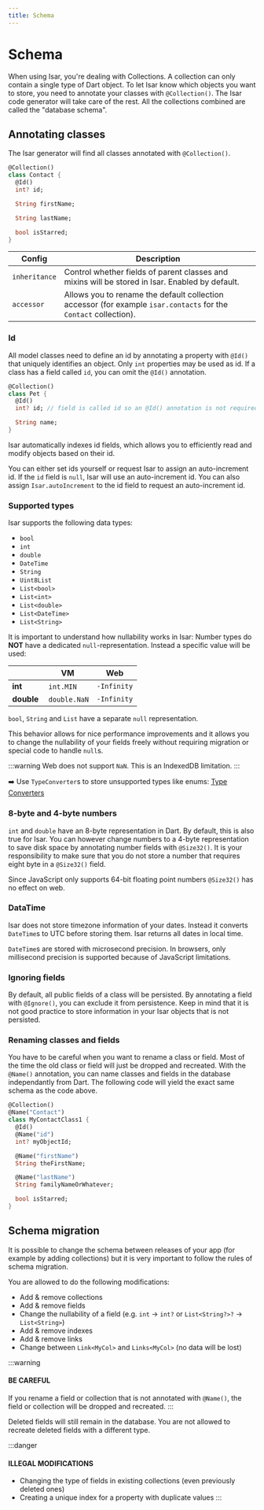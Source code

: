 ```yaml
---
title: Schema
---
```


# Schema

When using Isar, you're dealing with Collections. A collection can only contain a single type of Dart object. To let Isar know which objects you want to store, you need to annotate your classes with `@Collection()`. The Isar code generator will take care of the rest. All the collections combined are called the "database schema".

## Annotating classes

The Isar generator will find all classes annotated with `@Collection()`.

```dart
@Collection()
class Contact {
  @Id()
  int? id;

  String firstName;

  String lastName;

  bool isStarred;
}
```

| Config        | Description                                                                                                      |
| ------------- | ---------------------------------------------------------------------------------------------------------------- |
| `inheritance` | Control whether fields of parent classes and mixins will be stored in Isar. Enabled by default.                  |
| `accessor`    | Allows you to rename the default collection accessor (for example `isar.contacts` for the `Contact` collection). |

### Id

All model classes need to define an id by annotating a property with `@Id()` that uniquely identifies an object. Only `int` properties may be used as id. If a class has a field called `id`, you can omit the `@Id()` annotation.

```dart
@Collection()
class Pet {
  @Id()
  int? id; // field is called id so an @Id() annotation is not required

  String name;
}
```

Isar automatically indexes id fields, which allows you to efficiently read and modify objects based on their id.

You can either set ids yourself or request Isar to assign an auto-increment id. If the `id` field is `null`, Isar will use an auto-increment id. You can also assign `Isar.autoIncrement` to the id field to request an auto-increment id.

### Supported types

Isar supports the following data types:

- `bool`
- `int`
- `double`
- `DateTime`
- `String`
- `Uint8List`
- `List<bool>`
- `List<int>`
- `List<double>`
- `List<DateTime>`
- `List<String>`

It is important to understand how nullability works in Isar:
Number types do **NOT** have a dedicated `null`-representation. Instead a specific value will be used:

|            | VM            | Web         |
| ---------- | ------------- | ----------- |
| **int**    |  `int.MIN`    | `-Infinity` |
| **double** |  `double.NaN` | `-Infinity` |

`bool`, `String` and `List` have a separate `null` representation.

This behavior allows for nice performance improvements and it allows you to change the nullability of your fields freely without requiring migration or special code to handle `null`s.

:::warning
Web does not support `NaN`. This is an IndexedDB limitation.
:::

➡️ Use `TypeConverter`s to store unsupported types like enums: [Type Converters](type-converters)

### 8-byte and 4-byte numbers

`int` and `double` have an 8-byte representation in Dart. By default, this is also true for Isar. You can however change numbers to a 4-byte representation to save disk space by annotating number fields with `@Size32()`. It is your responsibility to make sure that you do not store a number that requires eight byte in a `@Size32()` field.

Since JavaScript only supports 64-bit floating point numbers `@Size32()` has no effect on web.

### DataTime

Isar does not store timezone information of your dates. Instead it converts `DateTime`s to UTC before storing them. Isar returns all dates in local time.

`DateTime`s are stored with microsecond precision. In browsers, only millisecond precision is supported because of JavaScript limitations.

### Ignoring fields

By default, all public fields of a class will be persisted. By annotating a field with `@Ignore()`, you can exclude it from persistence. Keep in mind that it is not good practice to store information in your Isar objects that is not persisted.

### Renaming classes and fields

You have to be careful when you want to rename a class or field. Most of the time the old class or field will just be dropped and recreated. With the `@Name()` annotation, you can name classes and fields in the database independantly from Dart. The following code will yield the exact same schema as the code above.

```dart
@Collection()
@Name("Contact")
class MyContactClass1 {
  @Id()
  @Name("id")
  int? myObjectId;

  @Name("firstName")
  String theFirstName;

  @Name("lastName")
  String familyNameOrWhatever;

  bool isStarred;
}
```

## Schema migration

It is possible to change the schema between releases of your app (for example by adding collections) but it is very important to follow the rules of schema migration.

You are allowed to do the following modifications:

- Add & remove collections
- Add & remove fields
- Change the nullability of a field (e.g. `int` -> `int?` or `List<String?>?` -> `List<String>`)
- Add & remove indexes
- Add & remove links
- Change between `Link<MyCol>` and `Links<MyCol>` (no data will be lost)

:::warning

#### BE CAREFUL

If you rename a field or collection that is not annotated with `@Name()`, the field or collection will be dropped and recreated.
:::

Deleted fields will still remain in the database. You are not allowed to recreate deleted fields with a different type.

:::danger

#### ILLEGAL MODIFICATIONS

- Changing the type of fields in existing collections (even previously deleted ones)
- Creating a unique index for a property with duplicate values
  :::

